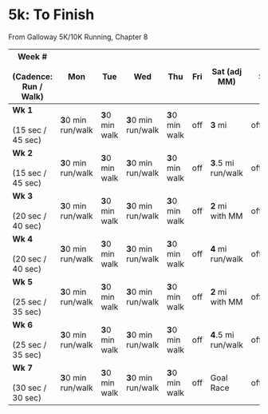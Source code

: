# 5k: To Finish

From Galloway 5K/10K Running, Chapter 8

| Week #<br><br>(Cadence: Run / Walk) | Mon             | Tue         | Wed             | Thu         | Fri | Sat (adj MM)    | Sun      |
| ------ | --------------- | ----------- | --------------- | ----------- | --- | --------------- | -------- |
| **Wk 1**<br><br>(15 sec / 45 sec)  | **3**0 min run/walk | **3**0 min walk | **3**0 min run/walk | **3**0 min walk | off | **3** mi            | off/walk |
| **Wk 2**<br><br>(15 sec / 45 sec)  | **3**0 min run/walk | **3**0 min walk | **3**0 min run/walk | **3**0 min walk | off | **3**.5 mi run/walk | off/walk |
| **Wk 3**<br><br>(20 sec / 40 sec)  | **3**0 min run/walk | **3**0 min walk | **3**0 min run/walk | **3**0 min walk | off | **2** mi with MM    | off/walk |
| **Wk 4**<br><br>(20 sec / 40 sec)  | **3**0 min run/walk | **3**0 min walk | **3**0 min run/walk | **3**0 min walk | off | **4** mi run/walk   | off/walk |
| **Wk 5**<br><br>(25 sec / 35 sec)  | **3**0 min run/walk | **3**0 min walk | **3**0 min run/walk | **3**0 min walk | off | **2** mi with MM    | off/walk |
| **Wk 6**<br><br>(25 sec / 35 sec)  | **3**0 min run/walk | **3**0 min walk | **3**0 min run/walk | **3**0 min walk | off | **4**.5 mi run/walk | off/walk |
| **Wk 7**<br><br>(30 sec / 30 sec)  | **3**0 min run/walk | **3**0 min walk | **3**0 min run/walk | **3**0 min walk | off | Goal Race       | off/walk |
